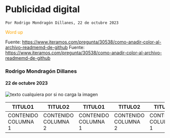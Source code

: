 # Publicidad digital

``` 
Por Rodrigo Mondragón Dillanes, 22 de octubre 2023
```
<span style="color:orange;">Word up</span>

Fuente: https://www.iteramos.com/pregunta/30538/como-anadir-color-al-archivo-readmemd-de-github
Fuente: https://www.iteramos.com/pregunta/30538/como-anadir-color-al-archivo-readmemd-de-github
### Rodrigo Mondragón Dillanes
#### 22 de octubre 2023

![texto cualquiera por si no carga la imagen](https://static.vecteezy.com/system/resources/previews/016/389/984/original/business-digital-marketing-free-png.png)




| TITULO1| TITULO2| TITULO1| TITULO2| TITULO1| TITULO2|
| ----- | ---- | ----- | ---- | ----- | ---- |
| CONTENIDO COLUMNA 1 | CONTENIDO COLUMNA 2 | CONTENIDO COLUMNA 1 | CONTENIDO COLUMNA 2 | CONTENIDO COLUMNA 1 | CONTENIDO COLUMNA 2 |
